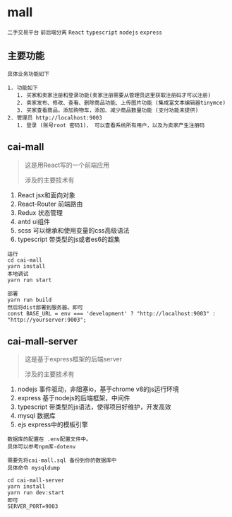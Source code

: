 # mall
`二手交易平台` `前后端分离` `React` `typescript` `nodejs` `express`

## 主要功能
```
具体业务功能如下

1. 功能如下
   1. 买家和卖家注册和登录功能(卖家注册需要从管理员这里获取注册码才可以注册)
   2. 卖家发布、修改、查看、删除商品功能、上传图片功能 (集成富文本编辑器tinymce)
   3. 买家查看商品，添加购物车，添加、减少商品数量功能 (支付功能未提供)
2. 管理员 http://localhost:9003
   1. 登录 (账号root 密码1)， 可以查看系统所有用户，以及为卖家产生注册码
```

## cai-mall
> 这是用React写的一个前端应用
>
> 涉及的主要技术有
1. React jsx和面向对象
2. React-Router 前端路由
3. Redux 状态管理
4. antd ui组件
5. scss 可以继承和使用变量的css高级语法
6. typescript 带类型的js或者es6的超集

```
运行
cd cai-mall
yarn install
本地调试
yarn run start

部署
yarn run build 
然后将dist部署到服务器。即可
const BASE_URL = env === 'development' ? "http://localhost:9003" : "http://yourserver:9003";
```


## cai-mall-server
> 这是基于express框架的后端server
> 
> 涉及的主要技术有
1. nodejs 事件驱动，非阻塞io，基于chrome v8的js运行环境
2. express 基于nodejs的后端框架，中间件
3. typescript 带类型的js语法，使得项目好维护，开发高效
4. mysql 数据库
5. ejs express中的模板引擎

```
数据库的配置在 .env配置文件中。
具体可以参考npm库-dotenv

需要先将cai-mall.sql 备份到你的数据库中
具体命令 mysqldump

cd cai-mall-server
yarn install
yarn run dev:start 
即可
SERVER_PORT=9003
```

